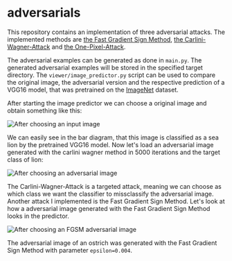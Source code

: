 # adversarials
This repository contains an implementation of three adversarial attacks. The implemented methods are [the Fast Gradient Sign Method](https://arxiv.org/abs/1412.6572), [the Carlini-Wagner-Attack](https://ieeexplore.ieee.org/abstract/document/7958570) and [the One-Pixel-Attack](https://ieeexplore.ieee.org/document/8601309).

The adversarial examples can be generated as done in `main.py`. The generated adversarial examples will be stored in the specified target directory. The `viewer/image_predictor.py` script can be used to compare the original image, the adversarial version and the respective prediction of a VGG16 model, that was pretrained on the [ImageNet](http://www.image-net.org/) dataset.


After starting the image predictor we can choose a original image and obtain something like this:

![After choosing an input image](docs/ressources_readme/selected_original.PNG)

We can easily see in the bar diagram, that this image is classified as a sea lion by the pretrained VGG16 model. Now let's load an adversarial image generated with the carlini wagner method in 5000 iterations and the target class of lion:

![After choosing an adversarial image](docs/ressources_readme/selected_adversarial.PNG)

The Carlini-Wagner-Attack is a targeted attack, meaning we can choose as which class we want the classifier to missclassify the adversarial image. Another attack I implemented is the Fast Gradient Sign Method. Let's look at how a adversarial image generated with the Fast Gradient Sign Method looks in the predictor. 

![After choosing an FGSM adversarial image](docs/ressources_readme/FGSM.PNG)

The adversarial image of an ostrich was generated with the Fast Gradient Sign Method with parameter `epsilon=0.004`.
